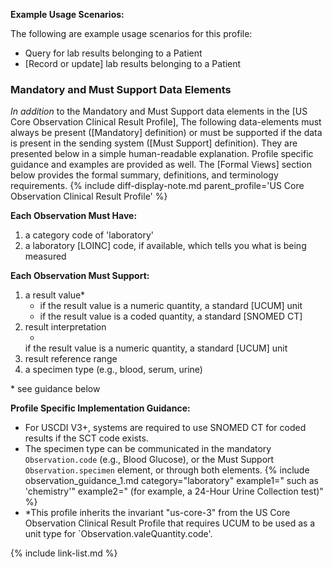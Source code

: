 
**Example Usage Scenarios:**

The following are example usage scenarios for this profile:

-   Query for lab results belonging to a Patient
-  [Record or update] lab results belonging to a Patient

### Mandatory and Must Support Data Elements

*In addition* to the Mandatory and Must Support data elements in the [US Core Observation Clinical Result Profile], The following data-elements must always be present ([Mandatory] definition) or must be supported if the data is present in the sending system ([Must Support] definition). They are presented below in a simple human-readable explanation.  Profile specific guidance and examples are provided as well. The [Formal Views]  section below provides the formal summary, definitions, and terminology requirements. {% include diff-display-note.md parent_profile='<span class="bg-success" markdown="1">US Core Observation Clinical Result Profile</span><!-- new-content -->' %}



**Each Observation Must Have:**

1.   a category code of 'laboratory'
2.   a laboratory [LOINC] code, if available, which tells you what is being measured

**Each Observation Must Support:**

1. a result value*
   - if the result value is a numeric quantity, a standard [UCUM] unit
   - if the result value is a coded quantity, a standard [SNOMED CT]
1. result interpretation
   - <span class="bg-success" markdown="1">
   if the result value is a numeric quantity, a standard [UCUM] unit
   </span><!-- new-content -->
2. result reference range
3. a specimen type (e.g., blood, serum, urine)

\* see guidance below

**Profile Specific Implementation Guidance:**

- For USCDI V3+, systems are required to use SNOMED CT for coded results if the SCT code exists. 
- The specimen type can be communicated in the mandatory `Observation.code` (e.g., Blood Glucose), or the Must Support `Observation.specimen` element, or through both elements.
{% include observation_guidance_1.md category="laboratory" example1=" such as 'chemistry'" example2=" (for example, a 24-Hour Urine Collection test)" %}
- <span class="bg-success" markdown="1">\*This profile inherits the invariant "us-core-3" from the US Core Observation Clinical Result Profile that requires UCUM to be used as a unit type for `Observation.valeQuantity.code'.

</span><!-- new-content -->

{% include link-list.md %}
